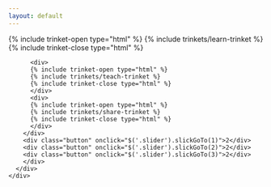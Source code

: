 ```yaml
---
layout: default
---
```


  <div class="row text-center bluebg">
    <div class="small-10 columns small-centered">
      <div class="row">
        <div class="panel clearbg">    
        <div class="slider">
          <div>
          {% include trinket-open type="html" %}
          {% include trinkets/learn-trinket %}
          {% include trinket-close type="html" %}
          </div>
          
          <div>
          {% include trinket-open type="html" %}
          {% include trinkets/teach-trinket %}
          {% include trinket-close type="html" %}
          </div>
          <div>
          {% include trinket-open type="html" %}
          {% include trinkets/share-trinket %}
          {% include trinket-close type="html" %}
          </div>
        </div>
        <div class="button" onclick="$('.slider').slickGoTo(1)">2</div>
        <div class="button" onclick="$('.slider').slickGoTo(2)">2</div>
        <div class="button" onclick="$('.slider').slickGoTo(3)">2</div>
        </div>
      </div>
    </div>
  </div>